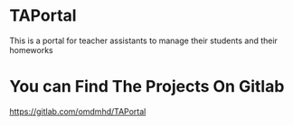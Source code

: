 # TAPortal
This is a portal for teacher assistants to manage their students and their homeworks

# You can Find The Projects On Gitlab
https://gitlab.com/omdmhd/TAPortal
